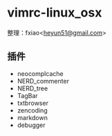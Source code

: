 vimrc-linux_osx
===============

整理：fxiao\<heyun51@gmail.com\>

插件
----

* neocomplcache
* NERD_commenter
* NERD_tree
* TagBar
* txtbrowser
* zencoding
* markdown
* debugger
